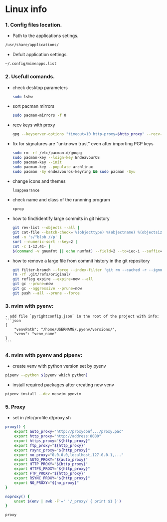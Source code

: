 # Linux info

### 1. Config files location.

- Path to the applications setings.

```sh
/usr/share/applications/
```

- Defult application settings.

```sh
~/.config/mimeapps.list
```

### 2. Usefull comands.

- check desktop parameters
  ```sh
  sudo lshw
  ```
- sort pacman mirrors
  ```sh
  sudo pacman-mirrors -f 0
  ```
- recv keys with proxy
  ```sh
  gpg --keyserver-options "timeout=10 http-proxy=$http_proxy" --recv-keys "key_here"
  ```
- fix for signatures are "unknown trust" even after importing PGP keys
  ```sh
  sudo rm -rf /etc/pacman.d/gnupg
  sudo pacman-key --lsign-key EndeavourOS
  sudo pacman-key --init
  sudo pacman-key --populate archlinux
  sudo pacman -Sy endeavouros-keyring && sudo pacman -Syu 
  ```
- change icons and themes
  ```sh
  lxappearance
  ```
- check name and class of the runnning program
  ```sh
  xprop
  ```
- how to find/identify large commits in git history
  ```sh
  git rev-list --objects --all |
  git cat-file --batch-check='%(objecttype) %(objectname) %(objectsize) %(rest)' |
  sed -n 's/^blob //p' |
  sort --numeric-sort --key=2 |
  cut -c 1-12,41- |
  $(command -v gnumfmt || echo numfmt) --field=2 --to=iec-i --suffix=B --padding=7 --round=nearest
  ```
- how to remove a large file from commit history in the git repository

  ```sh
  git filter-branch --force --index-filter 'git rm --cached -r --ignore-unmatch <path_to_the_file>' --prune-empty --tag-name-filter cat -- --all
  rm -rf .git/refs/original/
  git reflog expire --expire=now --all
  git gc --prune=now
  git gc --aggressive --prune=now
  git push --all --prune --force
  ```

### 3. nvim with pyenv:

    - add file `pyrightconfig.json` in the root of the project with info:
    ```json
    {
        "venvPath": "/home/USERNAME/.pyenv/versions/",
        "venv": "venv_name"
    }
    ```

### 4. nvim with pyenv and pipenv:

- create venv with python version set by pyenv

```bash
pipenv --python $(pyenv which python)
```

- install required packages after creating new venv

```bash
pipenv install --dev neovim pynvim
```

### 5. Proxy
- set in /etc/profile.d/proxy.sh
```sh
proxy() {
    export auto_proxy="http://proxyconf.../proxy.pac"
    export http_proxy="http://address:8080"
    export https_proxy="${http_proxy}"
    export ftp_proxy="${http_proxy}"
    export rsync_proxy="${http_proxy}"
    export no_proxy="0.0.0.0,localhost,127.0.0.1,..."
    export AUTO_PROXY="${auto_proxy}"
    export HTTP_PROXY="${http_proxy}"
    export HTTPS_PROXY="${http_proxy}"
    export FTP_PROXY="${http_proxy}"
    export RSYNC_PROXY="${http_proxy}"
    export NO_PROXY="${no_proxy}"
}

noproxy() {
    unset $(env | awk -F'=' '/_proxy/ { print $1 }')
}

proxy
```
